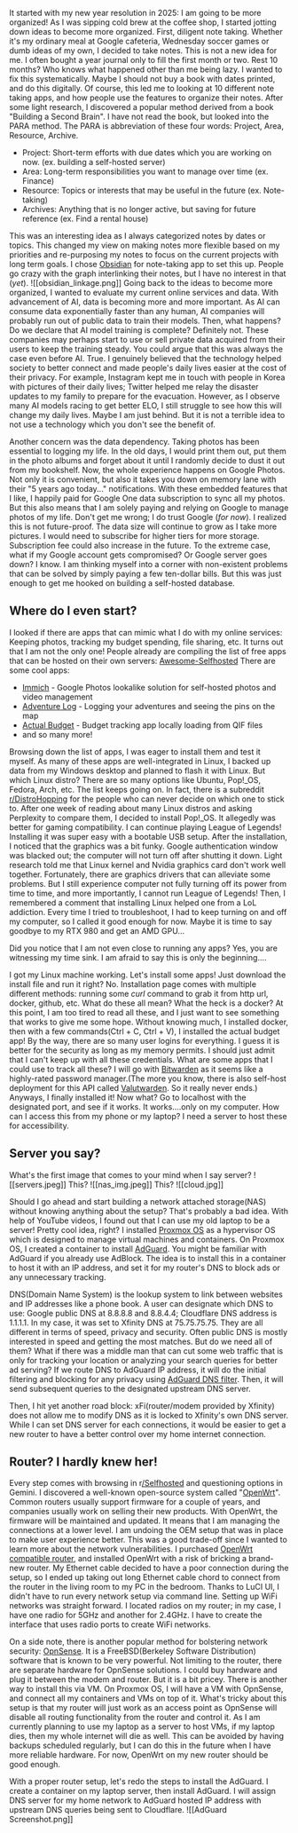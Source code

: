 It started with my new year resolution in 2025: I am going to be more organized! As I was sipping cold brew at the coffee shop, I started jotting down ideas to become more organized. First, diligent note taking. Whether it's my ordinary meal at Google cafeteria, Wednesday soccer games or dumb ideas of my own, I decided to take notes. This is not a new idea for me. I often bought a year journal only to fill the first month or two. Rest 10 months? Who knows what happened other than me being lazy. I wanted to fix this systematically. Maybe I should not buy a book with dates printed, and do this digitally. Of course, this led me to looking at 10 different note taking apps, and how people use the features to organize their notes. After some light research, I discovered a popular method derived from a book "Building a Second Brain". I have not read the book, but looked into the PARA method. The PARA is abbreviation of these four words: Project, Area, Resource, Archive.
- Project: Short-term efforts with due dates which you are working on now. (ex. building a self-hosted server)
- Area: Long-term responsibilities you want to manage over time (ex. Finance)
- Resource: Topics or interests that may be useful in the future (ex. Note-taking)
- Archives: Anything that is no longer active, but saving for future reference (ex. Find a rental house)

This was an interesting idea as I always categorized notes by dates or topics. This changed my view on making notes more flexible based on my priorities and re-purposing my notes to focus on the current projects with long term goals. I chose [Obsidian](https://obsidian.md/) for note-taking app to set this up. People go crazy with the graph interlinking their notes, but I have no interest in that (*yet*). ![[obsidian_linkage.png]]
Going back to the ideas to become more organized, I wanted to evaluate my current online services and data. With advancement of AI, data is becoming more and more important. As AI can consume data exponentially faster than any human, AI companies will probably run out of public data to train their models. Then, what happens? Do we declare that AI model training is complete? Definitely not. These companies may perhaps start to use or sell private data acquired from their users to keep the training steady. You could argue that this was always the case even before AI. True. I genuinely believed that the technology helped society to better connect and made people's daily lives easier at the cost of their privacy. For example, Instagram kept me in touch with people in Korea with pictures of their daily lives; Twitter helped me relay the disaster updates to my family to prepare for the evacuation. However, as I observe many AI models racing to get better ELO, I still struggle to see how this will change my daily lives. Maybe I am just behind. But it is not a terrible idea to not use a technology which you don't see the benefit of.

Another concern was the data dependency. Taking photos has been essential to logging my life. In the old days, I would print them out,  put them in the photo albums and forget about it until I randomly decide to dust it out from my bookshelf. Now, the whole experience happens on Google Photos. Not only it is convenient, but also it takes you down on memory lane with their "5 years ago today..." notifications. With these embedded features that I like, I happily paid for Google One data subscription to sync all my photos. But this also means that I am solely paying and relying on Google to manage photos of my life. Don't get me wrong; I do trust Google (*for now*). I realized this is not future-proof. The data size will continue to grow as I take more pictures. I would need to subscribe for higher tiers for more storage. Subscription fee could also increase in the future. To the extreme case, what if my Google account gets compromised? Or Google server goes down? I know. I am thinking myself into a corner with non-existent problems that can be solved by simply paying a few ten-dollar bills. But this was just enough to get me hooked on building a self-hosted database.

## Where do I even start?
I looked if there are apps that can mimic what I do with my online services: Keeping photos, tracking my budget spending, file sharing, etc. It turns out that I am not the only one! People already are compiling the list of free apps that can be hosted on their own servers: [Awesome-Selfhosted](https://github.com/awesome-selfhosted/awesome-selfhosted?tab=readme-ov-file) There are some cool apps:
- [Immich](https://immich.app/) - Google Photos lookalike solution for self-hosted photos and video management
- [Adventure Log](https://github.com/seanmorley15/AdventureLog) - Logging your adventures and seeing the pins on the map
- [Actual Budget](https://actualbudget.org/docs/) - Budget tracking app locally loading from QIF files
- and so many more!

Browsing down the list of apps, I was eager to install them and test it myself. As many of these apps are well-integrated in Linux, I backed up data from my Windows desktop and planned to flash it with Linux. But which Linux distro? There are so many options like Ubuntu, Pop!\_OS, Fedora, Arch, etc. The list keeps going on. In fact, there is a subreddit [r/DistroHopping](https://www.reddit.com/r/DistroHopping/) for the people who can never decide on which one to stick to. After one week of reading about many Linux distros and asking Perplexity to compare them, I decided to install Pop!\_OS. It allegedly was better for gaming compatibility. I can continue playing League of Legends! Installing it was super easy with a bootable USB setup. After the installation, I noticed that the graphics was a bit funky. Google authentication window was blacked out; the computer will not turn off after shutting it down. Light research told me that Linux kernel and Nvidia graphics card don't work well together. Fortunately, there are graphics drivers that can alleviate some problems. But I still experience computer not fully turning off its power from time to time, and more importantly, I cannot run League of Legends! Then, I remembered a comment that installing Linux helped one from a LoL addiction. Every time I tried to troubleshoot, I had to keep turning on and off my computer, so I called it good enough for now. Maybe it is time to say goodbye to my RTX 980 and get an AMD GPU...

Did you notice that I am not even close to running any apps? Yes, you are witnessing my time sink. I am afraid to say this is only the beginning....

I got my Linux machine working. Let's install some apps! Just download the install file and run it right? No. Installation page comes with multiple different methods: running some *curl* command to grab it from http url, docker, github, etc. What do these all mean? What the heck is a docker? At this point, I am too tired to read all these, and I just want to see something that works to give me some hope. Without knowing much, I installed docker, then with a few commands(Ctrl + C, Ctrl + V), I installed the actual budget app! By the way, there are so many user logins for everything. I guess it is better for the security as long as my memory permits. I should just admit that I can't keep up with all these credentials. What are some apps that I could use to track all these? I will go with [Bitwarden](https://bitwarden.com/) as it seems like a highly-rated password manager.(The more you know, there is also self-host deployment for this API called [Valutwarden](https://github.com/dani-garcia/vaultwarden). So it really never ends.) Anyways, I finally installed it! Now what? Go to localhost with the designated port, and see if it works. It works....only on my computer. How can I access this from my phone or my laptop? I need a server to host these for accessibility.

## Server you say?
What's the first image that comes to your mind when I say server? ![[servers.jpeg]] This? ![[nas_img.jpeg]]
This? ![[cloud.jpg]]

Should I go ahead and start building a network attached storage(NAS) without knowing anything about the setup? That's probably a bad idea. With help of YouTube videos, I found out that I can use my old laptop to be a server! Pretty cool idea, right? I installed [Proxmox OS](https://www.proxmox.com/en/) as a hypervisor OS which is designed to manage virtual machines and containers. On Proxmox OS, I created a container to install [AdGuard](https://adguard.com/en/welcome.html). You might be familiar with AdGuard if you already use AdBlock. The idea is to install this in a container to host it with an IP address, and set it for my router's DNS to block ads or any unnecessary tracking. 

DNS(Domain Name System) is the lookup system to link between websites and IP addresses like a phone book. A user can designate which DNS to use: Google public DNS at 8.8.8.8 and 8.8.4.4; Cloudflare DNS address is 1.1.1.1. In my case, it was set to Xfinity DNS at 75.75.75.75. They are all different in terms of speed, privacy and security. Often public DNS is mostly interested in speed and getting the most matches. But do we need all of them? What if there was a middle man that can cut some web traffic that is only for tracking your location or analyzing your search queries for better ad serving? If we route DNS to AdGuard IP address, it will do the initial filtering and blocking for any privacy using [AdGuard DNS filter](https://adguardteam.github.io/HostlistsRegistry/assets/filter_1.txt). Then, it will send subsequent queries to the designated upstream DNS server. 

Then, I hit yet another road block: xFi(router/modem provided by Xfinity) does not allow me to modify DNS as it is locked to Xfinity's own DNS server. While I can set DNS server for each connections, it would be easier to get a new router to have a better control over my home internet connection.

## Router? I hardly knew her!
Every step comes with browsing in r[/Selfhosted](https://www.reddit.com/r/selfhosted/) and questioning options in Gemini. I discovered a well-known open-source system called "[OpenWrt](https://openwrt.org/)". Common routers usually support firmware for a couple of years, and companies usually work on selling their new products. With OpenWrt, the firmware will be maintained and updated. It means that I am managing the connections at a lower level. I am undoing the OEM setup that was in place to make user experience better. This was a good trade-off since I wanted to learn more about the network vulnerabilities. I purchased [OpenWrt compatible router](https://openwrt.org/supported_devices), and installed OpenWrt with a risk of bricking a brand-new router. My Ethernet cable decided to have a poor connection during the setup, so I ended up taking out long Ethernet cable chord to connect from the router in the living room to my PC in the bedroom. Thanks to LuCI UI, I didn't have to run every network setup via command line. Setting up WiFi networks was straight forward. I located radios on my router; in my case, I have one radio for 5GHz and another for 2.4GHz. I have to create the interface that uses radio ports to create WiFi networks.

On a side note, there is another popular method for bolstering network security: [OpnSense](https://opnsense.org/). It is a FreeBSD(Berkeley Software Distribution) software that is known to be very powerful. Not limiting to the router, there are separate hardware for OpnSense solutions. I could buy hardware and plug it between the modem and router. But it is a bit pricey. There is another way to install this via VM. On Proxmox OS, I will have a VM with OpnSense, and connect all my containers and VMs on top of it. What's tricky about this setup is that my router will just work as an access point as OpnSense will disable all routing functionality from the router and control it. As I am currently planning to use my laptop as a server to host VMs, if my laptop dies, then my whole internet will die as well. This can be avoided by having backups scheduled regularly, but I can do this in the future when I have more reliable hardware. For now, OpenWrt on my new router should be good enough.

With a proper router setup, let's redo the steps to install the AdGuard. I create a container on my laptop server, then install AdGuard. I will assign DNS server for my home network to AdGuard hosted IP address with upstream DNS queries being sent to Cloudflare. ![[AdGuard Screenshot.png]]


